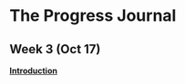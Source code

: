 # The Progress Journal

## Week 3 (Oct 17)

**[Introduction](https://mef-bda503.github.io/pj18-aydemirbusra/BA_-_R_assingment.html)**


